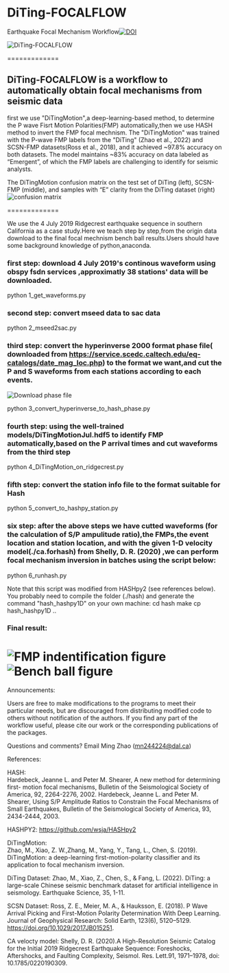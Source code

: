 # DiTing-FOCALFLOW
Earthquake Focal Mechanism Workflow[![DOI](https://zenodo.org/badge/DOI/10.5281/zenodo.4243987.svg)](https://doi.org/10.5281/zenodo.4243987)

![DiTing-FOCALFLOW](./Fig_5-diting_focal_flow.png)

============= 

## DiTing-FOCALFLOW is a workflow to automatically obtain focal mechanisms from seismic data  
first we use "DiTingMotion",a deep-learning-based method, to determine the P wave Fisrt Motion Polarities(FMP) automatically,then we use HASH method to invert the FMP focal mechnism. The "DiTingMotion" was trained with the P-wave FMP labels from the "DiTing"  (Zhao et al., 2022) and SCSN-FMP datasets(Ross et al., 2018), and it achieved ~97.8% accuracy on both datasets. The model maintains ~83% accuracy on data labeled as “Emergent”, of which the FMP labels are challenging to identify for seismic analysts.

The DiTingMotion confusion matrix on the test set of DiTing (left), SCSN-FMP (middle), and samples with “E” clarity from the DiTing dataset (right)
![confusion matrix](./Fig.4-DiTingMotion_Confusion_Matrix_on_test_sets.jpg)

============= 

We use the 4 July 2019 Ridgecrest earthquake sequence in southern California as a case study.Here we teach step by step,from the origin data download to the final focal mechnism bench ball results.Users should have some background knowledge of python,anaconda.

### first step: download 4 July 2019's continous waveform using obspy fsdn services ,approximatly 38 stations' data will be downloaded.
python  1_get_waveforms.py

### second step: convert mseed data to sac data
python 2_mseed2sac.py

### third step: convert the hyperinverse 2000 format phase file( downloaded from https://service.scedc.caltech.edu/eq-catalogs/date_mag_loc.php) to the format we want,and cut the P and S waveforms from each stations according to each events.
![Download phase file](./20221128232216.png)

python 3_convert_hyperinverse_to_hash_phase.py 

### fourth step: using the well-trained models/DiTingMotionJul.hdf5 to identify FMP automatically,based on the P arrival times and cut waveforms from the third step
python 4_DiTingMotion_on_ridgecrest.py

### fifth step: convert the station info file to the format suitable for Hash
python 5_convert_to_hashpy_station.py

### six step: after the above steps we have cutted waveforms (for the calculation of S/P ampulitude ratio),the FMPs,the event location and station location, and with the given 1-D velocity model(./ca.forhash) from Shelly, D. R. (2020) ,we can perform focal mechanism inversion in batches using the script below:
python 6_runhash.py

Note that this script was modified from HASHpy2 (see references below). You probably need to compile the folder (./hash) and generate the command "hash_hashpy1D" on your own machine:
cd hash
make
cp hash_hashpy1D ..


### Final result:
![FMP indentification figure](./20190704180616.motion.human.png)
![Bench ball figure](./20190704180616.human.focal.png)
============= 

Announcements:

Users are free to make modifications to the programs to meet their particular needs, but are discouraged from distributing modified code to others without notification of the authors. If you find any part of the workflow useful, please cite our work or the corresponding publications of the packages.

Questions and comments? Email Ming Zhao (mn244224@dal.ca)                                                                      

References:

HASH:  
Hardebeck, Jeanne L. and Peter M. Shearer, A new method for determining first- motion focal mechanisms, Bulletin of the Seismological Society of America, 92, 2264-2276, 2002.
Hardebeck, Jeanne L. and Peter M. Shearer, Using S/P Amplitude Ratios to Constrain the Focal Mechanisms of Small Earthquakes, Bulletin of the Seismological Society of America, 93, 2434-2444, 2003.

HASHPY2:
https://github.com/wsja/HASHpy2

DiTingMotion:  
Zhao, M., Xiao, Z. W.,Zhang, M., Yang, Y., Tang, L., Chen, S. (2019). DiTingMotion: a deep-learning first-motion-polarity classifier and its application to focal mechanism inversion.  

DiTing Dataset:
Zhao, M., Xiao, Z., Chen, S., & Fang, L. (2022). DiTing: a large-scale Chinese seismic benchmark dataset for artificial intelligence in seismology. Earthquake Science, 35, 1-11.

SCSN Dataset:
Ross, Z. E., Meier, M. A., & Hauksson, E. (2018). P Wave Arrival Picking and First-Motion Polarity Determination With Deep Learning. Journal of Geophysical Research: Solid Earth, 123(6), 5120–5129. https://doi.org/10.1029/2017JB015251.

CA velocty model:
Shelly, D. R. (2020).A High-Resolution Seismic Catalog for the Initial 2019 Ridgecrest Earthquake Sequence: Foreshocks, Aftershocks, and Faulting Complexity, Seismol. Res. Lett.91, 1971–1978, doi: 10.1785/0220190309.
